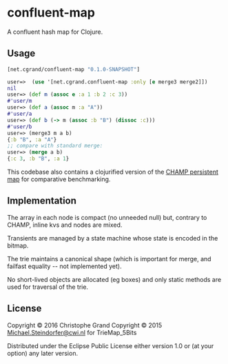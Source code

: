# confluent-map

A confluent hash map for Clojure.

## Usage

```clojure
[net.cgrand/confluent-map "0.1.0-SNAPSHOT"]
```

```clojure
user=>  (use '[net.cgrand.confluent-map :only [e merge3 merge2]])
nil
user=> (def m (assoc e :a 1 :b 2 :c 3))
#'user/m
user=> (def a (assoc m :a "A"))
#'user/a
user=> (def b (-> m (assoc :b "B") (dissoc :c)))
#'user/b
user=> (merge3 m a b)
{:b "B", :a "A"}
;; compare with standard merge:
user=> (merge a b)
{:c 3, :b "B", :a 1}
```

This codebase also contains a clojurified version of the [CHAMP persistent map](https://github.com/msteindorfer/oopsla15-artifact/blob/master/pdb.values/src/org/eclipse/imp/pdb/facts/util/TrieMap_5Bits.java) for comparative benchmarking.

## Implementation
The array in each node is compact (no unneeded null) but, contrary to CHAMP, inline kvs and nodes are mixed.

Transients are managed by a state machine whose state is encoded in the bitmap.

The trie maintains a canonical shape (which is important for merge, and failfast equality -- not implemented yet).

No short-lived objects are allocated (eg boxes) and only static methods are used for traversal of the trie.

## License

Copyright © 2016 Christophe Grand
Copyright © 2015 Michael.Steindorfer@cwi.nl for TrieMap_5Bits

Distributed under the Eclipse Public License either version 1.0 or (at
your option) any later version.
